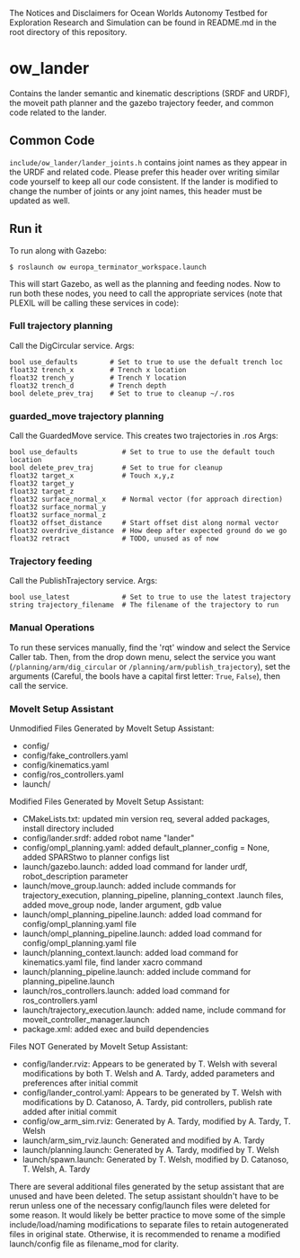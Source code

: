 The Notices and Disclaimers for Ocean Worlds Autonomy Testbed for Exploration
Research and Simulation can be found in README.md in the root directory of
this repository.

ow_lander
=========
Contains the lander semantic and kinematic descriptions (SRDF and URDF), the
moveit path planner and the gazebo trajectory feeder, and common code related
to the lander.

Common Code
-----------
`include/ow_lander/lander_joints.h` contains joint names as they appear in the
URDF and related code. Please prefer this header over writing similar code
yourself to keep all our code consistent. If the lander is modified to change
the number of joints or any joint names, this header must be updated as well.

Run it
------
To run along with Gazebo:

`$ roslaunch ow europa_terminator_workspace.launch`

This will start Gazebo, as well as the planning and feeding nodes. Now to run
both these nodes, you need to call the appropriate services (note that PLEXIL
will be calling these services in code):

### Full trajectory planning
Call the DigCircular service. Args:
```
bool use_defaults        # Set to true to use the defualt trench loc
float32 trench_x         # Trench x location
float32 trench_y         # Trench Y location
float32 trench_d         # Trench depth
bool delete_prev_traj    # Set to true to cleanup ~/.ros
```

### guarded_move trajectory planning
Call the GuardedMove service. This creates two trajectories in .ros Args:
```
bool use_defaults           # Set to true to use the default touch location
bool delete_prev_traj       # Set to true for cleanup
float32 target_x            # Touch x,y,z
float32 target_y
float32 target_z
float32 surface_normal_x    # Normal vector (for approach direction)
float32 surface_normal_y
float32 surface_normal_z
float32 offset_distance     # Start offset dist along normal vector
float32 overdrive_distance  # How deep after expected ground do we go
float32 retract             # TODO, unused as of now
```

### Trajectory feeding
Call the PublishTrajectory service. Args:
```
bool use_latest             # Set to true to use the latest trajectory 
string trajectory_filename  # The filename of the trajectory to run
```

### Manual Operations
To run these services manually, find the 'rqt' window and select the Service
Caller tab. Then, from the drop down menu, select the service you want
(`/planning/arm/dig_circular` or `/planning/arm/publish_trajectory`), set the
arguments (Careful, the bools have a capital first letter: `True`, `False`),
then call the service.

### MoveIt Setup Assistant
Unmodified Files Generated by MoveIt Setup Assistant:
- config/
- config/fake_controllers.yaml
- config/kinematics.yaml
- config/ros_controllers.yaml
- launch/

Modified Files Generated by MoveIt Setup Assistant:
- CMakeLists.txt: updated min version req, several added packages, install directory included
- config/lander.srdf: added robot name "lander"
- config/ompl_planning.yaml: added default_planner_config = None, added SPARStwo to planner configs list
- launch/gazebo.launch: added load command for lander urdf, robot_description parameter
- launch/move_group.launch: added include commands for trajectory_execution, planning_pipeline,
  planning_context .launch files, added move_group node, lander argument, gdb value
- launch/ompl_planning_pipeline.launch: added load command for config/ompl_planning.yaml file
- launch/ompl_planning_pipeline.launch: added load command for config/ompl_planning.yaml file
- launch/planning_context.launch: added load command for kinematics.yaml file, find lander xacro command
- launch/planning_pipeline.launch: added include command for planning_pipeline.launch
- launch/ros_controllers.launch: added load command for ros_controllers.yaml
- launch/trajectory_execution.launch: added name, include command for moveit_controller_manager.launch
- package.xml: added exec and build dependencies

Files NOT Generated by MoveIt Setup Assistant:
- config/lander.rviz: Appears to be generated by T. Welsh with several modifications by both T. Welsh and 
  A. Tardy, added parameters and preferences after initial commit
- config/lander_control.yaml: Appears to be generated by T. Welsh with modifications by D. Catanoso, A.
  Tardy, pid controllers, publish rate added after initial commit
- config/ow_arm_sim.rviz: Generated by A. Tardy, modified by A. Tardy, T. Welsh
- launch/arm_sim_rviz.launch: Generated and modified by A. Tardy
- launch/planning.launch: Generated by A. Tardy, modified by T. Welsh
- launch/spawn.launch: Generated by T. Welsh, modified by D. Catanoso, T. Welsh, A. Tardy

There are several additional files generated by the setup assistant that are unused and have been
deleted. The setup assistant shouldn't have to be rerun unless one of the necessary config/launch
files were deleted for some reason. It would likely be better practice to move some of the simple
include/load/naming modifications to separate files to retain autogenerated files in original state.
Otherwise, it is recommended to rename a modified launch/config file as filename_mod for clarity.